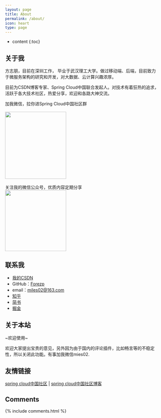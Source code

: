 ```yaml
---
layout: page
title: About
permalink: /about/
icon: heart
type: page
---
```


* content
{:toc}

## 关于我

方志朋，目前在深圳工作， 毕业于武汉理工大学。做过移动端、后端，目前致力于微服务架构的研究和开发，对大数据、云计算兴趣浓厚。   

目前为CSDN博客专家、Spring Cloud中国联合发起人。对技术有着狂热的追求，活跃于各大技术社区，热爱分享，欢迎和各路大神交流。

加我微信，拉你进Spring Cloud中国社区群
<br>
<br>
<img src="http://img.blog.csdn.net/20170614094145509?watermark/2/text/aHR0cDovL2Jsb2cuY3Nkbi5uZXQvZm9yZXpw/font/5a6L5L2T/fontsize/400/fill/I0JBQkFCMA==/dissolve/70/gravity/SouthEast" width="200" height="220">
<br>
<br>
关注我的微信公众号，优质内容定期分享
<br>
<img src="http://img.blog.csdn.net/20170708155617159?watermark/2/text/aHR0cDovL2Jsb2cuY3Nkbi5uZXQvZm9yZXpw/font/5a6L5L2T/fontsize/400/fill/I0JBQkFCMA==/dissolve/70/gravity/SouthEast" width="200" height="200/">
 
## 联系我

* [我的CSDN](http://blog.csdn.net/forezp) 
* GitHub：[Forezp](https://github.com/forezp)
* email：miles02@163.com
* [知乎](https://www.zhihu.com/people/forezp)
* [简书](http://www.jianshu.com/u/f2550db5eca3)
* [掘金](https://juejin.im/user/580382465bbb50005b76ad36)


## 关于本站


~欢迎使用~

欢迎大家提出宝贵的意见，另外因为由于国内的评论插件，比如畅言等的不稳定性，所以关闭此功能。有事加我微信mies02.



## 友情链接

[spring cloud中国社区](http://springcloud.cn/) \| [spring cloud中国社区博客](http://blog.springcloud.cn/)

## Comments

{% include comments.html %}
